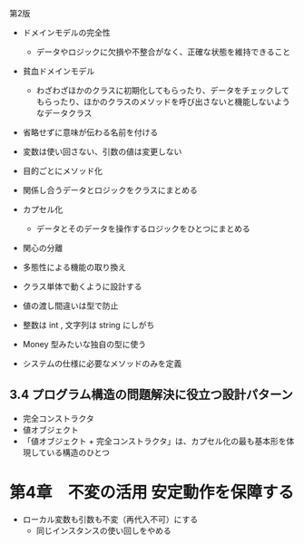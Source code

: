 
第2版

- ドメインモデルの完全性
  - データやロジックに欠損や不整合がなく、正確な状態を維持できること

- 貧血ドメインモデル
  - わざわざほかのクラスに初期化してもらったり、データをチェックしてもらったり、ほかのクラスのメソッドを呼び出さないと機能しないようなデータクラス


- 省略せずに意味が伝わる名前を付ける
- 変数は使い回さない、引数の値は変更しない
- 目的ごとにメソッド化
- 関係し合うデータとロジックをクラスにまとめる

- カプセル化
  - データとそのデータを操作するロジックをひとつにまとめる

- 関心の分離
- 多態性による機能の取り換え

- クラス単体で動くように設計する

- 値の渡し間違いは型で防止
- 整数は int , 文字列は string にしがち
- Money 型みたいな独自の型に使う

- システムの仕様に必要なメソッドのみを定義


## 3.4 プログラム構造の問題解決に役立つ設計パターン

- 完全コンストラクタ
- 値オブジェクト
- 「値オブジェクト + 完全コンストラクタ」は、カプセル化の最も基本形を体現している構造のひとつ

# 第4章　不変の活用 安定動作を保障する

- ローカル変数も引数も不変（再代入不可）にする
  - 同じインスタンスの使い回しをやめる
